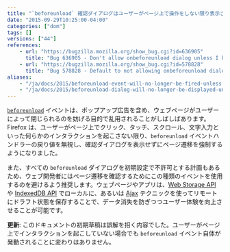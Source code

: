 ```yaml
---
title: "`beforeunload` 確認ダイアログはユーザーがページ上で操作をしない限り表示されなくなりました"
date: "2015-09-29T10:25:00-04:00"
categories: ["dom"]
tags: []
versions: ["44"]
references:
    - url: "https://bugzilla.mozilla.org/show_bug.cgi?id=636905"
      title: "Bug 636905 - Don't allow onbeforeunload dialog unless I have interacted with the page"
    - url: "https://bugzilla.mozilla.org/show_bug.cgi?id=578828"
      title: "Bug 578828 - Default to not allowing onbeforeunload dialogs"
aliases:
    - "/ja/docs/2015/beforeunload-event-will-no-longer-be-fired-unless-user-has-interacted-with-the-page/"
    - "/ja/docs/2015/beforeunload-dialog-will-no-longer-be-displayed-unless-user-has-interacted-with-the-page/"
---
```

[`beforeunload`](https://developer.mozilla.org/docs/Web/Events/beforeunload) イベントは、ポップアップ広告を含め、ウェブページがユーザーによって閉じられるのを妨げる目的で乱用されることがしばしばあります。Firefox は、ユーザーがページ上でクリック、タッチ、スクロール、文字入力といった何らかのインタラクションを起こさない限り、`beforeunload` イベントハンドラーの戻り値を無視し、確認ダイアログを表示せずにページ遷移を強制するようになりました。

また、すべての `beforeunload` ダイアログを初期設定で不許可とする計画もあるため、ウェブ開発者にはページ遷移を確認するためにこの種類のイベントを使用するのを避けるよう推奨します。ウェブページやアプリは、[Web Storage API](https://developer.mozilla.org/docs/Web/API/Web_Storage_API) や [IndexedDB API](https://developer.mozilla.org/docs/Web/API/IndexedDB_API) でローカルに、あるいは [Ajax](https://developer.mozilla.org/docs/Ajax) テクニックを使ってリモートにドラフト状態を保存することで、データ消失を防ぎつつユーザー体験を向上させることが可能です。

**更新**: このドキュメントの初期草稿は誤解を招く内容でした。ユーザーがページ上でインタラクションを起こしていない場合でも `beforeunload` イベント自体が発動されることに変わりはありません。
